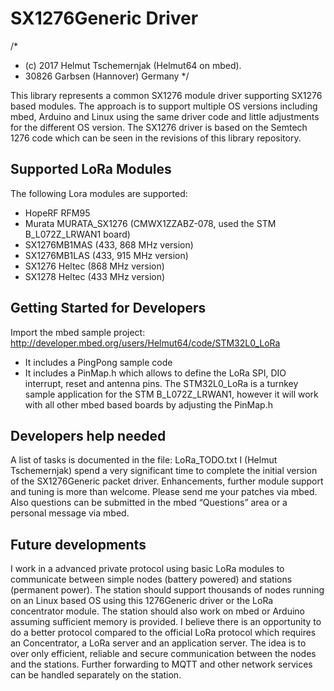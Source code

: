 # SX1276Generic Driver
/*
* (c) 2017 Helmut Tschemernjak (Helmut64 on mbed).
* 30826 Garbsen (Hannover) Germany
*/

This library represents a common SX1276 module driver supporting SX1276
based modules. The approach is to support multiple OS versions including
mbed, Arduino and Linux using the same driver code and little
adjustments for the different OS version. The SX1276 driver is based on
the Semtech 1276 code which can be seen in the revisions of this library
repository.

## Supported LoRa Modules

The following Lora modules are supported:
- HopeRF RFM95
- Murata MURATA_SX1276 (CMWX1ZZABZ-078, used the STM B_L072Z_LRWAN1 board)
- SX1276MB1MAS (433, 868 MHz version)
- SX1276MB1LAS (433, 915 MHz version)
- SX1276 Heltec (868 MHz version)
- SX1278 Heltec (433 MHz version)


## Getting Started for Developers
Import the mbed sample project:
http://developer.mbed.org/users/Helmut64/code/STM32L0_LoRa
- It includes a PingPong sample code
- It includes a PinMap.h which allows to define the LoRa SPI,
DIO interrupt, reset and antenna pins.
The STM32L0_LoRa is a turnkey sample application for the STM B_L072Z_LRWAN1,
however it will work with all other mbed based boards by adjusting the PinMap.h

## Developers help needed
A list of tasks is documented in the file: LoRa_TODO.txt
I (Helmut Tschemernjak) spend a very significant time to complete the
initial version of the SX1276Generic packet driver. Enhancements,
further module support and tuning is more than welcome. Please send me
your patches via mbed. Also questions can be submitted in the mbed
“Questions” area or a personal message via mbed.

## Future developments
I work in a advanced private protocol using basic LoRa modules to
communicate between simple nodes (battery powered) and stations
(permanent power). The station should support thousands of nodes running
on an Linux based OS using this 1276Generic driver or the LoRa
concentrator module. The station should also work on mbed or Arduino
assuming sufficient memory is provided. I believe there is an
opportunity to do a better protocol compared to the official LoRa
protocol which requires an Concentrator, a LoRa server and an
application server. The idea is to over only efficient, reliable and
secure communication between the nodes and the stations. Further
forwarding to MQTT and other network services can be handled separately
on the station.


